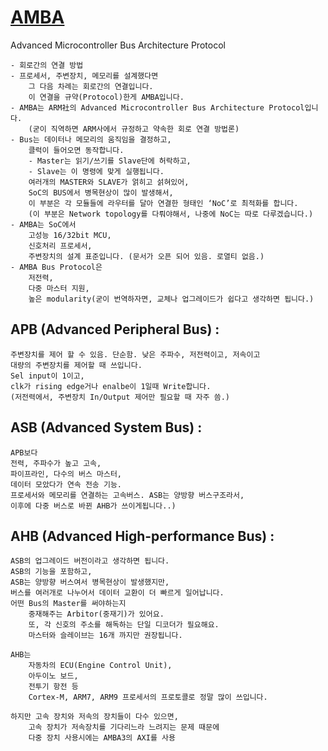 # [AMBA](https://vlsi.kr/ARM_AMBA_protocol/)
Advanced Microcontroller Bus Architecture Protocol

    - 회로간의 연결 방법
    - 프로세서, 주변장치, 메모리를 설계했다면 
        그 다음 차례는 회로간의 연결입니다. 
        이 연결을 규약(Protocol)한게 AMBA입니다. 
    - AMBA는 ARM社의 Advanced Microcontroller Bus Architecture Protocol입니다.
        (굳이 직역하면 ARM사에서 규정하고 약속한 회로 연결 방법론) 
    - Bus는 데이터나 메모리의 움직임을 결정하고, 
        클럭이 들어오면 동작합니다. 
        - Master는 읽기/쓰기를 Slave단에 허락하고, 
        - Slave는 이 명령에 맞게 실행됩니다. 
        여러개의 MASTER와 SLAVE가 얽히고 섥혀있어, 
        SoC의 BUS에서 병목현상이 많이 발생해서, 
        이 부분은 각 모듈들에 라우터를 달아 연결한 형태인 ‘NoC’로 최적화를 합니다.
        (이 부분은 Network topology를 다뤄야해서, 나중에 NoC는 따로 다루겠습니다.) 
    - AMBA는 SoC에서 
        고성능 16/32bit MCU, 
        신호처리 프로세서, 
        주변장치의 설계 표준입니다. (문서가 오픈 되어 있음. 로열티 없음.) 
    - AMBA Bus Protocol은 
        저전력, 
        다중 마스터 지원, 
        높은 modularity(굳이 번역하자면, 교체나 업그레이드가 쉽다고 생각하면 됩니다.)

## APB (Advanced Peripheral Bus) : 
    주변장치를 제어 할 수 있음. 단순함. 낮은 주파수, 저전력이고, 저속이고 
    대량의 주변장치를 제어할 때 쓰입니다. 
    Sel input이 1이고, 
    clk가 rising edge거나 enalbe이 1일때 Write합니다.
    (저전력에서, 주변장치 In/Output 제어만 필요할 때 자주 씀.)

## ASB (Advanced System Bus) : 
    APB보다 
    전력, 주파수가 높고 고속, 
    파이프라인, 다수의 버스 마스터, 
    데이터 모았다가 연속 전송 기능.
    프로세서와 메모리를 연결하는 고속버스. ASB는 양방향 버스구조라서, 
    이후에 다중 버스로 바뀐 AHB가 쓰이게됩니다..)

 ## AHB (Advanced High-performance Bus) : 
    ASB의 업그레이드 버전이라고 생각하면 됩니다. 
    ASB의 기능을 포함하고, 
    ASB는 양방향 버스여서 병목현상이 발생했지만, 
    버스를 여러개로 나누어서 데이터 교환이 더 빠르게 일어납니다. 
    어떤 Bus의 Master를 써야하는지 
        중재해주는 Arbitor(중재기)가 있어요. 
        또, 각 신호의 주소를 해독하는 단일 디코더가 필요해요. 
        마스터와 슬레이브는 16개 까지만 권장됩니다. 

    AHB는 
        자동차의 ECU(Engine Control Unit), 
        아두이노 보드, 
        전투기 항전 등 
        Cortex-M, ARM7, ARM9 프로세서의 프로토콜로 정말 많이 쓰입니다. 

    하지만 고속 장치와 저속의 장치들이 다수 있으면, 
        고속 장치가 저속장치를 기다리느라 느려지는 문제 때문에 
        다중 장치 사용시에는 AMBA3의 AXI를 사용
